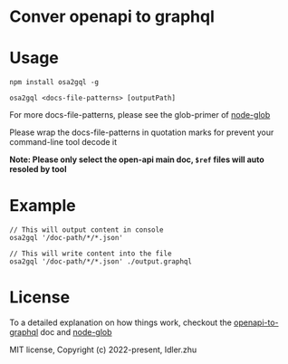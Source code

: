 # Conver openapi to graphql

# Usage

```shell
npm install osa2gql -g

osa2gql <docs-file-patterns> [outputPath]
```

For more docs-file-patterns, please see the glob-primer of [node-glob](https://github.com/isaacs/node-glob#glob-primer)

Please wrap the docs-file-patterns in quotation marks for prevent your command-line tool decode it

**Note: Please only select the open-api main doc, `$ref` files will auto resoled by tool** 

# Example
```shell
// This will output content in console
osa2gql '/doc-path/*/*.json'

// This will write content into the file
osa2gql '/doc-path/*/*.json' ./output.graphql
```

# License

To a detailed explanation on how things work, checkout the [openapi-to-graphql](https://github.com/ibm/openapi-to-graphql) doc and [node-glob](https://github.com/isaacs/node-glob)

MIT license, Copyright (c) 2022-present, Idler.zhu
